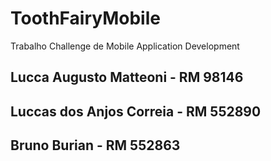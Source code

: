 # ToothFairyMobile
Trabalho Challenge de Mobile Application Development

## Lucca Augusto Matteoni - RM 98146
## Luccas dos Anjos Correia - RM 552890
## Bruno Burian - RM 552863
